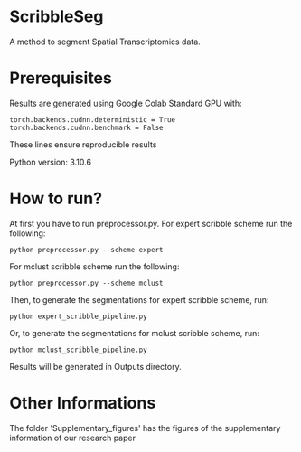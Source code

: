 # ScribbleSeg
A method to segment Spatial Transcriptomics data.

# Prerequisites
Results are generated using Google Colab Standard GPU with:
```
torch.backends.cudnn.deterministic = True
torch.backends.cudnn.benchmark = False
```
These lines ensure reproducible results

Python version: 3.10.6

# How to run?
At first you have to run preprocessor.py. For expert scribble scheme run the following:
```
python preprocessor.py --scheme expert
```
For mclust scribble scheme run the following:
```
python preprocessor.py --scheme mclust
```
Then, to generate the segmentations for expert scribble scheme, run:
```
python expert_scribble_pipeline.py
```
Or, to generate the segmentations for mclust scribble scheme, run:
```
python mclust_scribble_pipeline.py
```
Results will be generated in Outputs directory.

# Other Informations
The folder 'Supplementary_figures' has the figures of the supplementary information of our research paper
